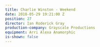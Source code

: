 ```yaml
---
title: Charlie Winston - Weekend
date: 2018-05-29 19:21:00 Z
position: 27
director: Ian Roderick Gray
production-company: Grayscale Productions
equipment: Arri Alexa Anamorphic
is-shown: false
---
```


